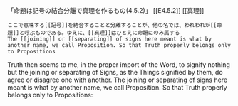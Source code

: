 「命題は記号の結合分離で真理を作るもの(4.5.2)」
 [[E4.5.2]]
 [[真理]]

	ここで意味する[[記号]]を結合することと分離することが、他の名では、われわれが[[命題]]と呼ぶものである。ゆえに、[[真理]]はひとえに命題にのみ属する
 	The [[joining]] or [[separating]] of signs here meant is what by another name, we call Proposition. So that Truth properly belongs only to Propositions


 Truth then seems to me, in the proper import of the Word, to signify nothing but the joining or separating of Signs, as the Things signified by them, do agree or disagree one with another. The joining or separating of signs here meant is what by another name, we call Proposition. So that Truth properly belongs only to Propositions:
